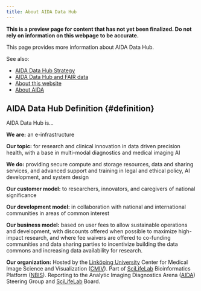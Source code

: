 ```yaml
---
title: About AIDA Data Hub
---
```

**This is a preview page for content that has not yet been finalized. Do not rely on information on this webpage to be accurate.**

This page provides more information about AIDA Data Hub.

See also:
* [AIDA Data Hub Strategy](strategy)
* [AIDA Data Hub and FAIR data](fair)
* [About this website](website)
* [About AIDA](/about/aida)

## AIDA Data Hub Definition {#definition}

AIDA Data Hub is...

**We are:** an e-infrastructure

**Our topic:** for research and clinical innovation in data driven precision health, with a base in multi-modal diagnostics and medical imaging AI

**We do:** providing secure compute and storage resources, data and sharing services, and advanced support and training in legal and ethical policy, AI development, and system design

**Our customer model:** to researchers, innovators, and caregivers of national significance

**Our development model:** in collaboration with national and international communities in areas of common interest

**Our business model:** based on user fees to allow sustainable operations and development, with discounts offered when possible to maximize high-impact research, and where fee waivers are offered to co-funding communities and data sharing parties to incentivize building the data commons and increasing data availability for research.

**Our organization:**
Hosted by the [Linköping University](https://liu.se)
Center for Medical Image Science and Visualization ([CMIV](https://liu.se/cmiv)).
Part of [SciLifeLab](https://scilifelab.se) Bioinformatics Platform ([NBIS](https://nbis.se)).
Reporting to the Analytic Imaging Diagnostics Arena ([AIDA](/about/aida)) Steering Group
and [SciLifeLab](https://scilifelab.se) Board.

